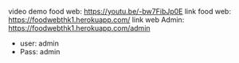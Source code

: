 video demo food web: <https://youtu.be/-bw7FibJp0E>
link  food web: https://foodwebthk1.herokuapp.com/
link web Admin: https://foodwebthk1.herokuapp.com/admin
- user: admin
- Pass: admin
